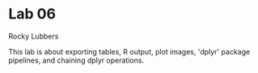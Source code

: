 # Lab 06

Rocky Lubbers

This lab is about exporting tables, R output, plot images, 'dplyr' package pipelines, and chaining dplyr operations.
